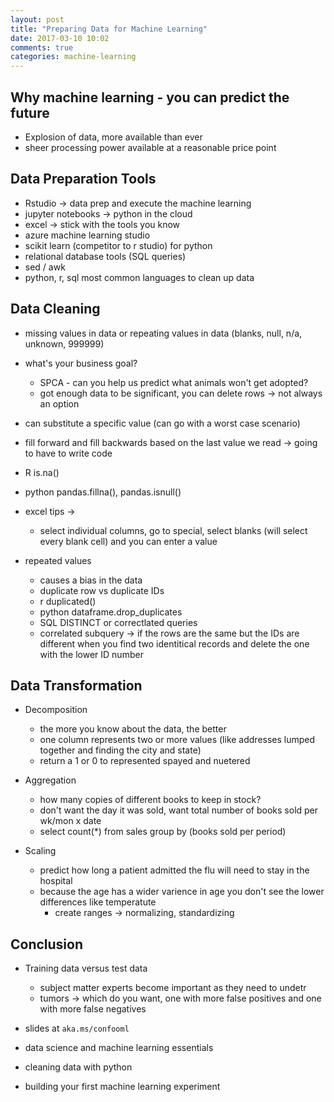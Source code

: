 ```yaml
---
layout: post
title: "Preparing Data for Machine Learning"
date: 2017-03-10 10:02
comments: true
categories: machine-learning
---
```


## Why machine learning - you can predict the future
  - Explosion of data, more available than ever
  - sheer processing power available at a reasonable price point

## Data Preparation Tools
  - Rstudio -> data prep and execute the machine learning
  - jupyter notebooks -> python in the cloud
  - excel -> stick with the tools you know
  - azure machine learning studio
  - scikit learn (competitor to r studio) for python
  - relational database tools (SQL queries)
  - sed / awk
  - python, r, sql most common languages to clean up data

## Data Cleaning
  - missing values in data or repeating values in data (blanks, null,
  n/a, unknown, 999999)
  - what's your business goal?
    - SPCA - can you help us predict what animals won't get adopted?
    - got enough data to be significant, you can delete rows -> not
    always an option
  - can substitute a specific value (can go with a worst case
  scenario)
  - fill forward and fill backwards based on the last value we read ->
  going to have to write code
  - R is.na()
  - python pandas.fillna(), pandas.isnull()

  - excel tips ->
    - select individual columns, go to special, select blanks (will
    select every blank cell) and you can enter a value

  - repeated values
    - causes a bias in the data
    - duplicate row vs duplicate IDs
    - r duplicated()
    - python dataframe.drop_duplicates
    - SQL DISTINCT or correctlated queries
    - correlated subquery -> if the rows are the same but the IDs are different when you find
      two identitical records and delete the one with the lower ID
      number

## Data Transformation
  - Decomposition
    - the more you know about the data, the better
    - one column represents two or more values (like addresses lumped
    together and finding the city and state)
    - return a 1 or 0 to represented spayed and nuetered
  - Aggregation
    - how many copies of different books to keep in stock?
    - don't want the day it was sold, want total number of books sold
    per wk/mon x date
    - select count(*) from sales group by (books sold per period)

  - Scaling
    - predict how long a patient admitted the flu will need to stay in
    the hospital
    - because the age has a wider varience in age you don't see the
    lower differences like temperatute
      - create ranges -> normalizing, standardizing

## Conclusion
  - Training data versus test data
    - subject matter experts become important as they need to undetr
    - tumors -> which do you want, one with more false positives and one
    with more false negatives

  - slides at `aka.ms/confooml`
  - data science and machine learning essentials
  - cleaning data with python
  - building your first machine learning experiment

